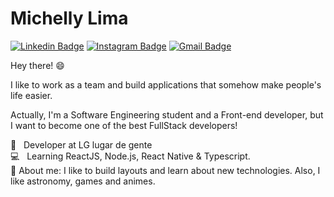 # Michelly Lima

[![Linkedin Badge](https://img.shields.io/badge/-Michelly%20Lima-0f4c75?style=flat-square&logo=Linkedin&logoColor=white)](https://www.linkedin.com/in/michelly-silva-lima-a94055177/)
[![Instagram Badge](https://img.shields.io/badge/-%40aiko.dev-0f4c75?style=flat-square&logo=instagram&logoColor=white)](https://www.instagram.com/aiko.dev/)
[![Gmail Badge](https://img.shields.io/badge/-girassoisazuis1%40gmail.com-0f4c75?style=flat-square&logo=Gmail&logoColor=white)](mailto:girassoisazuis1@gmail.com)

Hey there! :smile:

I like to work as a team and build applications that somehow make people's life easier.

Actually, I'm a Software Engineering student and a Front-end developer, but I want to become one of the best FullStack developers!

:large_orange_diamond: &nbsp; Developer at LG lugar de gente
<br/> :computer: &nbsp; Learning ReactJS, Node.js, React Native & Typescript.
<br/>🌸 About me: I like to build layouts and learn about new technologies. Also, I like astronomy, games and animes.
